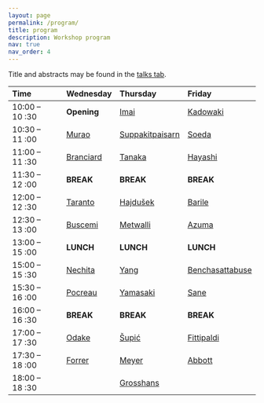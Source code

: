 ```yaml
---
layout: page
permalink: /program/
title: program
description: Workshop program
nav: true
nav_order: 4
---
```


Title and abstracts may be found in the [talks tab](https://jfqi2023.github.io/talks/).

| Time           | Wednesday                                                                                 | Thursday                                                                    | Friday                                                                          |
| :------------- | :---------------------------------------------------------------------------------------- | :-------------------------------------------------------------------------- | :------------------------------------------------------------------------------ |
| 10:00 – 10 :30 | **Opening**                                                                               | [Imai](https://www-imai.is.s.u-tokyo.ac.jp/members.html)                    | [Kadowaki](https://dblp.org/pid/36/7606.html)                                   |
| 10:30 – 11 :00 | [Murao](https://www.eve.phys.s.u-tokyo.ac.jp/php/members.php)                             | [Suppakitpaisarn](http://vorapong-sup.net/)                                 | [Soeda](https://www.nii.ac.jp/en/faculty/informatics/soeda_akihito/)            |
| 11:00 – 11 :30 | [Branciard](https://neel.cnrs.fr/les-chercheurs-et-techniciens/branciard-cyril)           | [Tanaka](https://www.eve.phys.s.u-tokyo.ac.jp/php/members.php)              | [Hayashi](https://qis1.ex.nii.ac.jp/quantumCenter/p_hayashi.html)               |
| 11:30 – 12 :00 | **BREAK**                                                                                 | **BREAK**                                                                   | **BREAK**                                                                       |
| 12:00 – 12 :30 | [Taranto](https://tarantophilip.github.io/)                                               | [Hajdušek](https://scholar.google.com.sg/citations?user=8DgauUcAAAAJ&hl=en) | [Barile](https://orcid.org/0000-0002-5122-0340)                                 |
| 12:30 – 13 :00 | [Buscemi](http://www.math.cm.is.nagoya-u.ac.jp/~buscemi/)                                 | [Metwalli](https://aqua.sfc.wide.ad.jp/members)                             | [Azuma](https://researchmap.jp/hirooazuma_quantph)                              |
| 13:00 – 15 :00 | **LUNCH**                                                                                 | **LUNCH**                                                                   | **LUNCH**                                                                       |
| 15:00 – 15 :30 | [Nechita](https://ion.nechita.net/about/)                                                 | [Yang](https://www.lip6.fr/actualite/personnes-fiche.php?ident=D2585)       | [Benchasattabuse](https://scholar.google.com/citations?user=FRsTsksAAAAJ&hl=en) |
| 15:30 – 16 :00 | [Pocreau](http://2007-2020.liglab.fr/fr/util/annuaire5b45.html?prenom=Pierre&nom=POCREAU) | [Yamasaki](https://www.hayatayamasaki.com/)                                 | [Sane](https://scholar.google.com/citations?user=YMJbS5wAAAAJ&hl=en)            |
| 16:00 – 16 :30 | **BREAK**                                                                                 | **BREAK**                                                                   | **BREAK**                                                                       |
| 17:00 – 17 :30 | [Odake](https://www.eve.phys.s.u-tokyo.ac.jp/php/members.php)                             | [Šupić](https://www.lip6.fr/actualite/personnes-fiche.php?ident=D2431)      | [Fittipaldi](https://qi.lip6.fr/people/paolo-fittipaldi/)                       |
| 17:30 – 18 :00 | [Forrer](https://www.eve.phys.s.u-tokyo.ac.jp/php/members.php)                            | [Meyer](https://www.lip6.fr/actualite/personnes-fiche.php?ident=D2412)      | [Abbott](https://alastair-abbott.github.io/)                                    |
| 18:00 – 18 :30 |                                                                                           | [Grosshans](https://www.lip6.fr/actualite/personnes-fiche.php?ident=P1445)  |                                                                                 |

                            



<!---




| Time           | Wednesday   | Thursday  | Friday    |
| :------------- | :---------- | :-------- | :-------- |
| 09:30 – 10 :00 | **Opening** | ---       | ---       |
| 10:00 – 10 :30 | TALK 1      | TALK 9    | TALK 17   |
| 10:30 – 11 :00 | TALK 2      | TALK 10   | TALK 18   |
| 11:00 – 11 :30 | **BREAK**   | **BREAK** | **BREAK** |
| 11:30 – 12 :00 | TALK 3      | TALK 11   | TALK 19   |
| 12:00 – 12 :30 | TALK 4      | TALK 12   | TALK 20   |
| 12:30 – 14 :30 | **LUNCH**   | **LUNCH** | **LUNCH** |
| 14:30 – 15 :00 | TALK 5      | TALK 13   | TALK 21   |
| 15:00 – 15 :30 | TALK 6      | TALK 14   | TALK 22   |
| 15:30 – 16 :00 | **BREAK**   | **BREAK** | **BREAK** |
| 16:30 – 17 :00 | TALK 7      | TALK 15   | TALK 23   |
| 16:30 – 17 :00 | TALK 8      | TALK 16   | TALK 24   |

| Time           | Wednesday   | Thursday        | Friday          |
| :------------- | :---------- | :-------------- | :-------------- |
| 09:30 – 10 :00 | **Opening** | ---             | ---             |
| 10:00 – 10 :30 | Murao       | Imai            | Soeda           |
| 10:30 – 11 :00 | Branciard   | Suppakitpaisarn | Azuma           |
| 11:00 – 11 :30 | **BREAK**   | **BREAK**       | **BREAK**       |
| 11:30 – 12 :00 | Taranto     | Hajdušek        | Barile          |
| 12:00 – 12 :30 | Buscemi     | Metwalli        | Fittipaldi      |
| 12:30 – 14 :30 | **LUNCH**   | **LUNCH**       | **LUNCH**       |
| 14:30 – 15 :00 | Nechita     | Yang            | Benchasattabuse |
| 15:00 – 15 :30 | Pocreau     | Yamasaki        | Sane            |
| 15:30 – 16 :00 | **BREAK**   | **BREAK**       | **BREAK**       |
| 16:30 – 17 :00 | Odake       | Šupić           | Abbott          |
| 16:30 – 17 :00 | Forrer      | Meyer           | Hayashi         |
-->